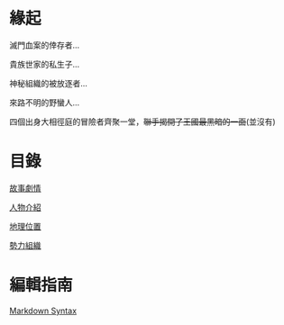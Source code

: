 <!-- TITLE: 首頁 -->
<!-- SUBTITLE: 安安我首頁ㄛ -->

# 緣起
滅門血案的倖存者…

貴族世家的私生子…

神秘組織的被放逐者…

來路不明的野蠻人…

四個出身大相徑庭的冒險者齊聚一堂，~~聯手揭開了王國最黑暗的一面~~(並沒有)

# 目錄
[故事劇情](故事/冒險記錄)

[人物介紹](角色/列表)

[地理位置](地理/列表)

[勢力組織](組織/列表)

# 編輯指南
[Markdown Syntax](https://docs.requarks.io/wiki/user-guide/markdown-syntax)